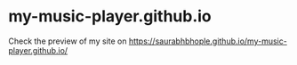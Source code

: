 # my-music-player.github.io


Check the preview of my site on https://saurabhbhople.github.io/my-music-player.github.io/
